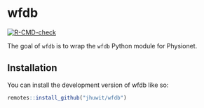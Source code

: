 
<!-- README.md is generated from README.Rmd. Please edit that file -->

# wfdb

<!-- badges: start -->

[![R-CMD-check](https://github.com/jhuwit/wfdb/actions/workflows/R-CMD-check.yaml/badge.svg)](https://github.com/jhuwit/wfdb/actions/workflows/R-CMD-check.yaml)
<!-- badges: end -->

The goal of `wfdb` is to wrap the `wfdb` Python module for Physionet.

## Installation

You can install the development version of wfdb like so:

``` r
remotes::install_github("jhuwit/wfdb")
```
